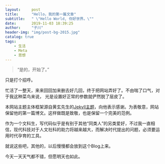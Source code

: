 ```yaml
---
layout:     post
title:      "Hello，我的第一篇文章"
subtitle:   " \"Hello World, 你好世界。\""
date:       2019-11-03 18:39:25
author:     "子川"
header-img: "img/post-bg-2015.jpg"
catalog: true
tags:
    - 生活
    - Meta
    - 思想
---
```


>“是的，开始了。”

只是打个招呼。

忙活了一整天，来来回回加来删去好几回，终于把网站弄好了。不由喘了口气，对于我这种菜鸟来说，
光是设置好正常的参数就俨然脱了层皮了。

本网站主题主体框架源自黄玄先生的[Jekyll主题](https://github.com/huxpro/huxpro.github.io)，向他表示感谢。为表敬意，网站保留他的第一篇博文。这样做既是致敬，也是保留一个完美的范例。

作为一个文科生，写代码似乎是有别于其他“同类人”的另类爱好，不过我一直相信，现代科技对于人文社科的助力将越来越大，而解决时代提出的问题，必须要运用时代孕育的工具。

就说这些吧，其他的，以后慢慢都会放到这个Blog上来。

今天一天天气都不错，但愿明天也如此。
